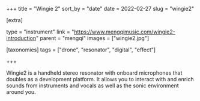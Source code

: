 +++
title = "Wingie 2"
sort_by = "date"
date = 2022-02-27
slug = "wingie2"

[extra]

type = "instrument"
link = "https://www.mengqimusic.com/wingie2-introduction"
parent = "mengqi"
images = ["wingie2.jpg"]

[taxonomies]
tags = ["drone", "resonator", "digital", "effect"]

+++

Wingie2 is a handheld stereo resonator with onboard microphones that doubles as a development platform. It allows you to interact with and enrich sounds from instruments and vocals as well as the sonic environment around you.
